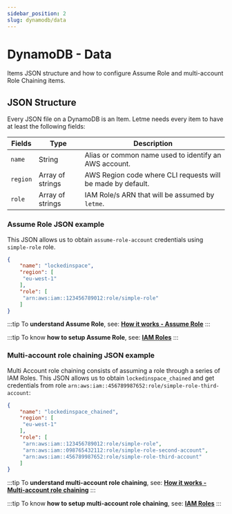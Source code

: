 ```yaml
---
sidebar_position: 2
slug: dynamodb/data
---
```


# DynamoDB - Data

Items JSON structure and how to configure Assume Role and multi-account Role Chaining items.

## JSON Structure

Every JSON file on a DynamoDB is an Item. Letme needs every item to have at least the following fields:

| **Fields**    | **Type**         | **Description**                                             |
| ------------- | ---------------- | ----------------------------------------------------------- |
| `name`        | String           | Alias or common name used to identify an AWS account.       |
| `region`      | Array of strings | AWS Region code where CLI requests will be made by default. |
| `role`        | Array of strings | IAM Role/s ARN that will be assumed by `letme`.             |


### Assume Role JSON example

This JSON allows us to obtain `assume-role-account` credentials using `simple-role` role.

```json title="docs/aws/templates/assume-role-item.json"
{
    "name": "lockedinspace",
    "region": [
     "eu-west-1"
    ],
    "role": [
     "arn:aws:iam::123456789012:role/simple-role"
    ]
}
```

:::tip
To **understand Assume Role**, see: [**How it works - Assume Role**](../technical-guide/how.md#assume-role)
:::

:::tip
To know **how to setup Assume Role**, see: [**IAM Roles**](./iam.md)
:::

### Multi-account role chaining JSON example

Multi Account role chaining consists of assuming a role through a series of IAM Roles. This JSON allows us to obtain `lockedinspace_chained` and get credentials from role `arn:aws:iam::456789987652:role/simple-role-third-account`:

```json title="assume-role-chained-item.json"
{
    "name": "lockedinspace_chained",
    "region": [
     "eu-west-1"
    ],
    "role": [
     "arn:aws:iam::123456789012:role/simple-role",
     "arn:aws:iam::098765432112:role/simple-role-second-account",
     "arn:aws:iam::456789987652:role/simple-role-third-account"
    ]
}
```



:::tip
To **understand multi-account role chaining**, see: [**How it works - Multi-account role chaining**](../technical-guide/how.md#multi-account-assume-role-chaining)
:::

:::tip
To know **how to setup multi-account role chaining**, see: [**IAM Roles**](./iam.md)
:::